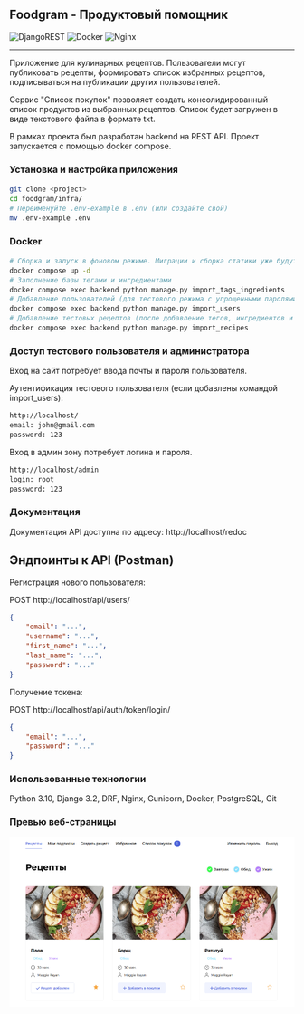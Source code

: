 ## Foodgram - Продуктовый помощник
![DjangoREST](https://img.shields.io/badge/DJANGO-REST-ff1709?style=for-the-badge&logo=django&logoColor=white&color=ff1709&labelColor=gray) ![Docker](https://img.shields.io/badge/docker-%230db7ed.svg?style=for-the-badge&logo=docker&logoColor=white) ![Nginx](https://img.shields.io/badge/nginx-%23009639.svg?style=for-the-badge&logo=nginx&logoColor=white)

---

Приложение для кулинарных рецептов. Пользователи могут публиковать рецепты, формировать список избранных рецептов, подписываться на публикации других пользователей.

Сервис "Список покупок" позволяет создать консолидированный список продуктов из выбранных рецептов. Список будет загружен в виде текстового файла в формате txt.

В рамках проекта был разработан backend на REST API. Проект запускается с помощью docker compose.

### Установка и настройка приложения

```bash
git clone <project>
cd foodgram/infra/
# Переименуйте .env-example в .env (или создайте свой)
mv .env-example .env
```

### Docker
```bash
# Сборка и запуск в фоновом режиме. Миграции и сборка статики уже будут выполнены.
docker compose up -d
# Заполнение базы тегами и ингредиентами
docker compose exec backend python manage.py import_tags_ingredients
# Добавление пользователей (для тестового режима с упрощенными паролями)
docker compose exec backend python manage.py import_users
# Добавление тестовых рецептов (после добавление тегов, ингредиентов и пользователей)
docker compose exec backend python manage.py import_recipes
```

### Доступ тестового пользователя и администратора
Вход на сайт потребует ввода почты и пароля пользователя.

Аутентификация тестового пользователя (если добавлены командой import_users):
```bash
http://localhost/
email: john@gmail.com
password: 123
```
Вход в админ зону потребует логина и пароля.
```bash
http://localhost/admin
login: root
password: 123
```

### Документация

Документация API доступна по адресу: http://localhost/redoc

## Эндпоинты к API (Postman)

Регистрация нового пользователя:

POST http://localhost/api/users/
```json
{
    "email": "...",
    "username": "...",
    "first_name": "...",
    "last_name": "...",
    "password": "..."
}
```
Получение токена:

POST http://localhost/api/auth/token/login/
```json
{
    "email": "...",
    "password": "..."
}
```

### Использованные технологии

Python 3.10, Django 3.2, DRF, Nginx, Gunicorn, Docker, PostgreSQL, Git

### Превью веб-страницы

<img src="https://github.com/wenerikk5/foodgram/blob/main/backend/foodgram/media/recipes/images/preview.jpg" alt="img" width="600" height='300'>